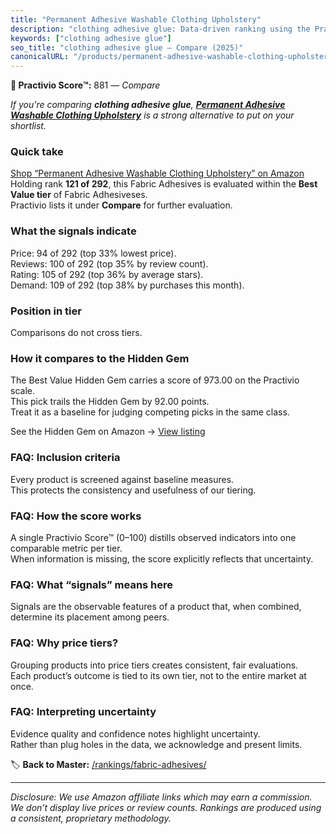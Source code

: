 ```yaml
---
title: "Permanent Adhesive Washable Clothing Upholstery"
description: "clothing adhesive glue: Data-driven ranking using the Practivio Score™. Positioned by quality, value, demand, findability, momentum."
keywords: ["clothing adhesive glue"]
seo_title: "clothing adhesive glue — Compare (2025)"
canonicalURL: "/products/permanent-adhesive-washable-clothing-upholstery-B0DDQ4K3VC/"
---
```


**🛒 Practivio Score™:** 881 — _Compare_


*If you're comparing **clothing adhesive glue**, **[Permanent Adhesive Washable Clothing Upholstery](https://www.amazon.com/dp/B0DDQ4K3VC?tag=practivio-20)** is a strong alternative to put on your shortlist.*
### Quick take
[Shop “Permanent Adhesive Washable Clothing Upholstery” on Amazon](https://www.amazon.com/dp/B0DDQ4K3VC?tag=practivio-20)
Holding rank **121 of 292**, this Fabric Adhesives is evaluated within the **Best Value tier** of Fabric Adhesiveses.  
Practivio lists it under **Compare** for further evaluation.

### What the signals indicate
Price: 94 of 292 (top 33% lowest price).  
Reviews: 100 of 292 (top 35% by review count).  
Rating: 105 of 292 (top 36% by average stars).  
Demand: 109 of 292 (top 38% by purchases this month).

### Position in tier
Comparisons do not cross tiers.

### How it compares to the Hidden Gem
The Best Value Hidden Gem carries a score of 973.00 on the Practivio scale.  
This pick trails the Hidden Gem by 92.00 points.  
Treat it as a baseline for judging competing picks in the same class.  

See the Hidden Gem on Amazon → [View listing](https://www.amazon.com/dp/B00178QSE6?tag=practivio-20)

### FAQ: Inclusion criteria
Every product is screened against baseline measures.  
This protects the consistency and usefulness of our tiering.

### FAQ: How the score works
A single Practivio Score™ (0–100) distills observed indicators into one comparable metric per tier.  
When information is missing, the score explicitly reflects that uncertainty.

### FAQ: What “signals” means here
Signals are the observable features of a product that, when combined, determine its placement among peers.

### FAQ: Why price tiers?
Grouping products into price tiers creates consistent, fair evaluations.  
Each product’s outcome is tied to its own tier, not to the entire market at once.

### FAQ: Interpreting uncertainty
Evidence quality and confidence notes highlight uncertainty.  
Rather than plug holes in the data, we acknowledge and present limits.

<!-- Missing template for Compare/CompareWithinPriceClass -->


🏷️ **Back to Master:** [/rankings/fabric-adhesives/](/rankings/fabric-adhesives/)

---
_Disclosure: We use Amazon affiliate links which may earn a commission. We don’t display live prices or review counts. Rankings are produced using a consistent, proprietary methodology._
